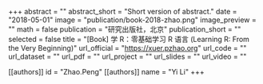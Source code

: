 +++
abstract = ""
abstract_short = "Short version of abstract."
date = "2018-05-01"
image = "publication/book-2018-zhao.png"
image_preview = ""
math = false
publication = "研究出版社，北京"
publication_short = ""
selected = false
title = "[Book] 学 R：零基础学习 R 语言 (Learning R: From the Very Beginning)"
url_official = "https://xuer.pzhao.org"
url_code = ""
url_dataset = ""
url_pdf = ""
url_project = ""
url_slides = ""
url_video = ""

[[authors]]
    id = "Zhao.Peng"
[[authors]]
    name = "Yi Li"
+++

